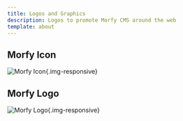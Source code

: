 ```yaml
---
title: Logos and Graphics
description: Logos to promote Morfy CMS around the web
template: about
---
```


## Morfy Icon
![Morfy Icon]({site_url}/public/assets/img/morfy-icon.png){.img-responsive}

## Morfy Logo
![Morfy Logo]({site_url}/public/assets/img/morfy-logo.png){.img-responsive}
